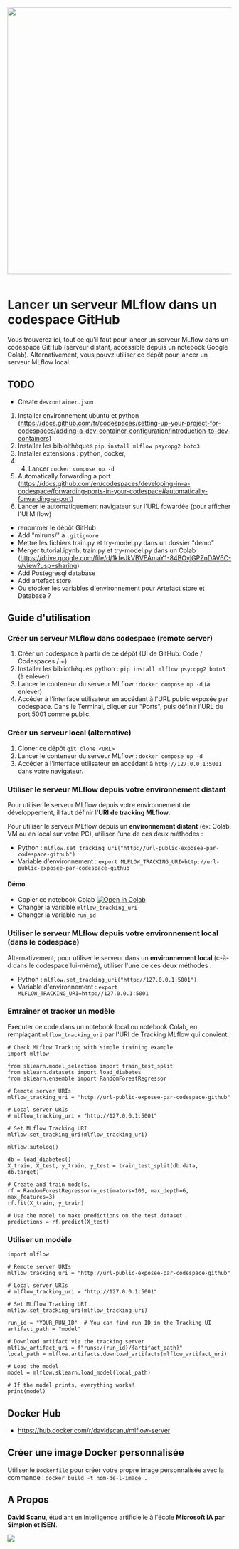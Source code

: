 <img src="https://uploads-ssl.webflow.com/6108e07db6795265f203a636/61f90cbb8c06383f8944720e_ML%20Flow.png" width="600px" style="padding-bottom: 12px;">

# Lancer un serveur MLflow dans un codespace GitHub

Vous trouverez ici, tout ce qu'il faut pour lancer un serveur MLflow dans un codespace GitHub (serveur distant, accessible depuis un notebook Google Colab). Alternativement, vous pouvz utiliser ce dépôt pour lancer un serveur MLflow local. 

## TODO

- Create `devcontainer.json`

1. Installer environnement ubuntu et python (https://docs.github.com/fr/codespaces/setting-up-your-project-for-codespaces/adding-a-dev-container-configuration/introduction-to-dev-containers)
2. Installer les bibiolthèques `pip install mlflow psycopg2 boto3`
3. Installer extensions : python, docker,
4. 4. Lancer `docker compose up -d`
5. Automatically forwarding a port (https://docs.github.com/en/codespaces/developing-in-a-codespace/forwarding-ports-in-your-codespace#automatically-forwarding-a-port)
6. Lancer le automatiquement navigateur sur l'URL fowardée (pour afficher l'UI Mlflow)

- renommer le dépôt GitHub
- Add "mlruns/" à `.gitignore`
- Mettre les fichiers train.py et try-model.py dans un dossier "demo"
- Merger tutorial.ipynb, train.py et try-model.py dans un Colab (https://drive.google.com/file/d/1kfeJkVBVEAmaY1-84BOylGPZnDAV6C-v/view?usp=sharing)
- Add Postegresql database
- Add artefact store
- Ou stocker les variables d'environnement pour Artefact store et Database ?

## Guide d'utilisation

### Créer un serveur MLflow dans codespace (remote server) 

1. Créer un codespace à partir de ce dépôt (UI de GitHub: Code / Codespaces / +)
2. Installer les bibliothèques python : `pip install mlflow psycopg2 boto3` (à enlever)
3. Lancer le conteneur du serveur MLflow : `docker compose up -d` (à enlever)
4. Accéder à l'interface utilisateur en accédant à l'URL public exposée par codespace. Dans le Terminal, cliquer sur "Ports", puis définir l'URL du port 5001 comme public.

### Créer un serveur local (alternative)

1. Cloner ce dépôt `git clone <URL>`
2. Lancer le conteneur du serveur MLflow : `docker compose up -d`
3. Accéder à l'interface utilisateur en accédant à `http://127.0.0.1:5001` dans votre navigateur.

### Utiliser le serveur MLflow depuis votre environnement distant

Pour utiliser le serveur MLflow depuis votre environnement de développement, il faut définir l'**URI de tracking MLflow**.

Pour utiliser le serveur MLflow depuis un **environnement distant** (ex: Colab, VM ou en local sur votre PC), utiliser l'une de ces deux méthodes :
- Python : `mlflow.set_tracking_uri("http://url-public-exposee-par-codespace-github")`
- Variable d'environnement : `export MLFLOW_TRACKING_URI=http://url-public-exposee-par-codespace-github`

#### Démo

- Copier ce notebook Colab [![Open In Colab](https://colab.research.google.com/assets/colab-badge.svg)](https://drive.google.com/file/d/1kfeJkVBVEAmaY1-84BOylGPZnDAV6C-v/view?usp=sharing)
- Changer la variable `mlflow_tracking_uri`
- Changer la variable `run_id`

### Utiliser le serveur MLflow depuis votre environnement local (dans le codespace)

Alternativement, pour utiliser le serveur dans un **environnement local** (c-à-d dans le codespace lui-même), utiliser l'une de ces deux méthodes :
- Python : `mlflow.set_tracking_uri("http://127.0.0.1:5001")`
- Variable d'environnement : `export MLFLOW_TRACKING_URI=http://127.0.0.1:5001`

### Entraîner et tracker un modèle

Executer ce code dans un notebook local ou notebook Colab, en remplaçant `mlflow_tracking_uri` par l'URI de Tracking MLflow qui convient.

```
# Check MLflow Tracking with simple training example
import mlflow

from sklearn.model_selection import train_test_split
from sklearn.datasets import load_diabetes
from sklearn.ensemble import RandomForestRegressor

# Remote server URIs
mlflow_tracking_uri = "http://url-public-exposee-par-codespace-github"

# Local server URIs
# mlflow_tracking_uri = "http://127.0.0.1:5001"

# Set MLflow Tracking URI
mlflow.set_tracking_uri(mlflow_tracking_uri)

mlflow.autolog()

db = load_diabetes()
X_train, X_test, y_train, y_test = train_test_split(db.data, db.target)

# Create and train models.
rf = RandomForestRegressor(n_estimators=100, max_depth=6, max_features=3)
rf.fit(X_train, y_train)

# Use the model to make predictions on the test dataset.
predictions = rf.predict(X_test)
```

### Utiliser un modèle

```
import mlflow

# Remote server URIs
mlflow_tracking_uri = "http://url-public-exposee-par-codespace-github"

# Local server URIs
# mlflow_tracking_uri = "http://127.0.0.1:5001"

# Set MLflow Tracking URI
mlflow.set_tracking_uri(mlflow_tracking_uri)

run_id = "YOUR_RUN_ID"  # You can find run ID in the Tracking UI
artifact_path = "model"

# Download artifact via the tracking server
mlflow_artifact_uri = f"runs:/{run_id}/{artifact_path}"
local_path = mlflow.artifacts.download_artifacts(mlflow_artifact_uri)

# Load the model
model = mlflow.sklearn.load_model(local_path)

# If the model prints, everything works!
print(model)
```

## Docker Hub

- <a href="https://hub.docker.com/r/davidscanu/mlflow-server" target="_BLANK">https://hub.docker.com/r/davidscanu/mlflow-server</a>

## Créer une image Docker personnalisée

Utiliser le `Dockerfile` pour créer votre propre image personnalisée avec la commande :
`docker build -t nom-de-l-image .`

## A Propos

**David Scanu**, étudiant en Intelligence artificielle à l'école **Microsoft IA par Simplon et ISEN**.

<a href="https://www.linkedin.com/in/davidscanu14/"><img src="https://img.shields.io/badge/LinkedIn-0077B5?style=for-the-badge&logo=linkedin&logoColor=white" ></a>
